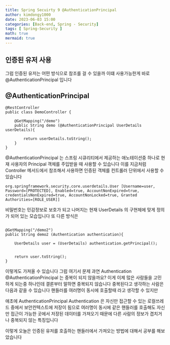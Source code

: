 ```yaml
---
title: Spring Secuirty 9 @AuthenticationPrincipal 
author: kimdongy1000
date: 2023-06-03 15:00
categories: [Back-end, Spring - Security]
tags: [ Spring-Security ]
math: true
mermaid: true
---
```


## 인증된 유저 사용
그럼 인증된 유저는 어떤 방식으로 참조를 걸 수 있을까 이떄 사용가능한게 바로 @AuthenticationPrincipal 입니다



## @AuthenticationPrincipal
```
@RestController
public class DemoController {

    @GetMapping("/demo")
    public String demo (@AuthenticationPrincipal UserDetails userDetails){

        return userDetails.toString();
    }
}
```
@AuthenticationPrincipal 는 스프링 시큐리티에서 제공하는 애노테이션중 하나로 현재 사용자의 Principal 객체를 주입받을 때 사용할 수 있습니다 이를 지금처럼 Controller 메서드에서 참조해서 사용하면 인증된 객체를 컨트롤러 단위에서 사용할 수 있습니다 

`org.springframework.security.core.userdetails.User [Username=user, Password=[PROTECTED], Enabled=true, AccountNonExpired=true, credentialsNonExpired=true, AccountNonLocked=true, Granted Authorities=[ROLE_USER]]`

비밀번호는 민감정보로 보호가 되고 나머지는 현재 UserDetails 의 구현체에 맞게 정의가 되어 있는 모습입니다 또 다른 방식은 

```

@GetMapping("/demo2")
public String demo2 (Authentication authentication){

    UserDetails user = (UserDetails) authentication.getPrincipal();


    return user.toString();
}

```

이렇게도 가져올 수 있습니다 그럼 여기서 문제 과연 Authentication @AuthenticationPrincipal 는 중복이 되지 않을까요? 이게 이제 많은 사람들을 고민하게 되는중 하나인데 
결론부터 말하면 중복되지 않습니다 중복된다고 생각하는 사람은 다음과 같을 수 있습니다 핸들러를 여러명이 동시에 호출할때 라고 생각할 수 있지만 

애초에 AuthenticationPrincipal Authentication 은 자신만 접근할 수 있는 로컬쓰레드 중에서 보안컨텍스트에 저장이 됨으로 여러명이 동시에 같은 핸들러를 호출해도 
자신만 접근이 가능한 곳에서 저장된 데이터를 가져오기 때문에 다른 사람의 정보가 겹치거나 중복되지 않는 특징입니다 

이렇게 오늘은 인증된 유저를 호출하는 핸들러에서 가져오는 방법에 대해서 공부를 해보았습니다